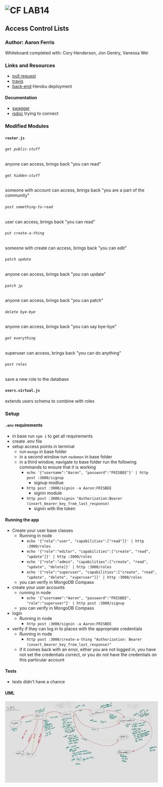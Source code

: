 ![CF](http://i.imgur.com/7v5ASc8.png) LAB14
=================================================

## Access Control Lists

### Author: Aaron Ferris
Whiteboard completed with: Cory Henderson, Jon Gentry, Vanessa Wei

### Links and Resources
* [pull request](https://github.com/codefellows-js-401d29-aaron-ferris/lab14/pull/1)
* [travis](https://travis-ci.com/codefellows-js-401d29-aaron-ferris/lab14)
* [back-end](https://aaron-js401-lab14.herokuapp.com/) Heroku deployment

#### Documentation
* [swagger](https://dashboard.heroku.com/apps/aqueous-river-65630/doc) 
* [jsdoc](https://aaron-js401-lab14.herokuapp.com/doc) trying to connect

### Modified Modules
#### `router.js`

###### `get public-stuff`
anyone can access, brings back "you can read"

###### `get hidden-stuff`
someone with account can access, brings back "you are a part of the community"

###### `post something-to-read`
user can access, brings back "you can read"

###### `put create-a-thing`
someone with create can access, brings back "you can edit"

###### `patch update`
anyone can access, brings back "you can update"

###### `patch jp`
anyone can access, brings back "you can patch"

###### `delete bye-bye`
anyone can access, brings back "you can say bye-bye"

###### `get everything`
superuser can access, brings back "you can do anything"

###### `post roles`
save a new role to the database

#### `users.virtual.js`
extends users schema to combine with roles


### Setup
#### `.env` requirements
* in base run `npm i` to get all requirements
* create .env file
* setup access points in terminal
  * run `mongo` in base folder
  * in a second window run `nodemon` in base folder
  * in a third window, navigate to base folder run the following commands to ensure that it is working
    * `echo '{"username":"Aaron", "password":"FRISBEE"}' | http post :3000/signup`
      * signup modlue
    * `http post :3000/signin -a Aaron:FRISBEE`
      * signin module
    * `http post :3000/signin "Authorization:Bearer (insert_bearer_key_from_last_response)`
      * signin with the token

#### Running the app
* Create your user base classes
  * Running in node
    * `echo '{"role":"user", "capabilities":["read"]}' | http :3000/roles`
    * `echo '{"role":"editor", "capabilities":["create", "read", "update"]}' | http :3000/roles`
    * `echo '{"role":"admin", "capabilities":["create", "read", "update", "delete]}' | http :3000/roles`
    * `echo '{"role":"superuser", "capabilities":["create", "read", "update", "delete", "superuser"]}' | http :3000/roles`
  * you can verify in MongoDB Compass
* create your user accounts
  * running in node
    * `echo '{"username":"Aaron", "password":"FRISBEE", "role":"superuser"}' | http post :3000/signup`
  * you can verify in MongoDB Compass
* login
  * Running in node
    * `http post :3000/signin -a Aaron:FRISBEE`
* verify if they can log in to places with the appropriate credentials
  * Running in node
    * `http post :3000/create-a-thing "Authorization: Bearer (insert_bearer_key_from_last_response)"`
  * if it comes back with an error, either you are not logged in, you have not set the credentials correct, or you do not have the credentials on this particular account
#### Tests
* tests didn't have a chance

#### UML
![UML_Diagram](./assets/lab_14_acl.jpg)

